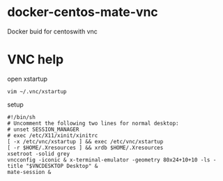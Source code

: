 # docker-centos-mate-vnc
Docker buid for centoswith vnc

# VNC help

open xstartup

```
vim ~/.vnc/xstartup
```

setup

```
#!/bin/sh 
# Uncomment the following two lines for normal desktop:  
# unset SESSION_MANAGER 
# exec /etc/X11/xinit/xinitrc 
[ -x /etc/vnc/xstartup ] && exec /etc/vnc/xstartup 
[ -r $HOME/.Xresources ] && xrdb $HOME/.Xresources 
xsetroot -solid grey 
vncconfig -iconic & x-terminal-emulator -geometry 80x24+10+10 -ls -title "$VNCDESKTOP Desktop" & 
mate-session & 
```
